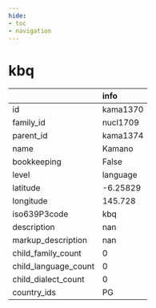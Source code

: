 ```yaml
---
hide:
- toc
- navigation
---
```

# kbq
|                      | info     |
|:---------------------|:---------|
| id                   | kama1370 |
| family_id            | nucl1709 |
| parent_id            | kama1374 |
| name                 | Kamano   |
| bookkeeping          | False    |
| level                | language |
| latitude             | -6.25829 |
| longitude            | 145.728  |
| iso639P3code         | kbq      |
| description          | nan      |
| markup_description   | nan      |
| child_family_count   | 0        |
| child_language_count | 0        |
| child_dialect_count  | 0        |
| country_ids          | PG       |
